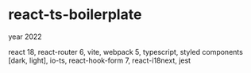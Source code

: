 # react-ts-boilerplate
year 2022

react 18, 
react-router 6, 
vite,
webpack 5, 
typescript, 
styled components [dark, light], 
io-ts, 
react-hook-form 7, 
react-i18next, 
jest
